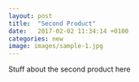 ```yaml
---
layout: post
title:  "Second Product"
date:   2017-02-02 11:34:14 +0100
categories: new
image: images/sample-1.jpg
---
```


Stuff about the second product here
